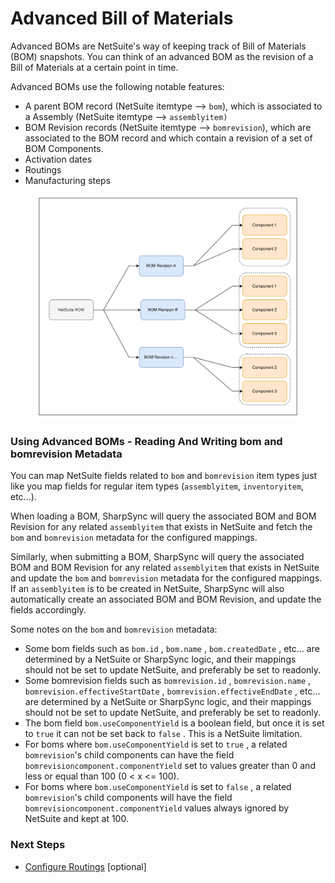 # Advanced Bill of Materials

Advanced BOMs are NetSuite's way of keeping track of Bill of Materials (BOM) snapshots. You can think of an advanced BOM as the revision of a Bill of Materials at a certain point in time.

Advanced BOMs use the following notable features:

* A parent BOM record (NetSuite itemtype --> `bom`), which is associated to a Assembly (NetSuite itemtype --> `assemblyitem)`
* BOM Revision records (NetSuite itemtype --> `bomrevision`), which are associated to the BOM record and which contain a revision of a set of BOM Components.
* Activation dates
* Routings
* Manufacturing steps

<figure><img src="../../.gitbook/assets/image (1) (2).png" alt=""><figcaption></figcaption></figure>

### Using Advanced BOMs - Reading And Writing bom and bomrevision Metadata

You can map NetSuite fields related to `bom` and `bomrevision` item types just like you map fields for regular item types (`assemblyitem`, `inventoryitem`, etc...).

When loading a BOM, SharpSync will query the associated BOM and BOM Revision for any related `assemblyitem` that exists in NetSuite and fetch the `bom` and `bomrevision` metadata for the configured mappings.

Similarly, when submitting a BOM, SharpSync will query the associated BOM and BOM Revision for any related `assemblyitem` that exists in NetSuite and update the `bom` and `bomrevision` metadata for the configured mappings. If an `assemblyitem` is to be created in NetSuite, SharpSync will also automatically create an associated BOM and BOM Revision, and update the fields accordingly.

Some notes on the `bom` and `bomrevision` metadata:

* Some bom fields such as `bom.id` , `bom.name` , `bom.createdDate` , etc... are determined by a NetSuite or SharpSync logic, and their mappings should not be set to update NetSuite, and preferably be set to readonly.
* Some bomrevision fields such as `bomrevision.id` , `bomrevision.name` , `bomrevision.effectiveStartDate` , `bomrevision.effectiveEndDate` , etc... are determined by a NetSuite or SharpSync logic, and their mappings should not be set to update NetSuite, and preferably be set to readonly.
* The bom field `bom.useComponentYield` is a boolean field, but once it is set to `true` it can not be set back to `false` . This is a NetSuite limitation.
* For boms where `bom.useComponentYield` is set to `true` , a related `bomrevision`'s child components can have the field `bomrevisioncomponent.componentYield` set to values greater than 0 and less or equal than 100 (0 < x <= 100).
* For boms where `bom.useComponentYield` is set to `false` , a related `bomrevision`'s child components will have the field `bomrevisioncomponent.componentYield` values always ignored by NetSuite and kept at 100.

### Next Steps

* [Configure Routings](configure-routings.md) \[optional]

